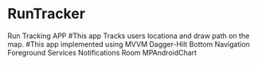 # RunTracker
Run Tracking APP
#This app Tracks users locationa and draw path on the map.
#This app implemented using
MVVM
Dagger-Hilt
Bottom Navigation
Foreground Services
Notifications
Room
MPAndroidChart
